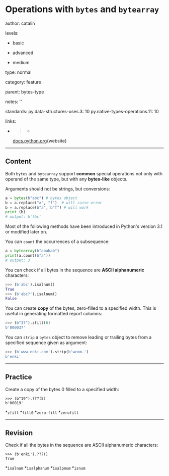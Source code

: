 # Operations with `bytes` and `bytearray`
author: catalin

levels:

  - basic

  - advanced

  - medium

type: normal

category: feature

parent: bytes-type

notes: ''

standards:
  py.data-structures-uses.3: 10
  py.native-types-operations.11: 10

links:

  - >-
    [docs.python.org](https://docs.python.org/3.5/library/stdtypes.html#bytes-and-bytearray-operations){website}

---
## Content

Both `bytes` and `bytearray` support **common** special operations not only with operand of the same type, but with any **bytes-like** objects.

Arguments should not be strings, but conversions:
```python
a = bytes(b"abc") # bytes object
b = a.replace("a", "f")  # will raise error
b = a.replace(b"a", b"f") # will work
print (b)
# output: b'fbc'
```

Most of the following methods have been introduced in Python's version 3.1 or modified later on.

You can `count` the occurrences of a subsequence:
```python
a = bytearray(b"ababab")
print(a.count(b"a"))
# output: 3
```

You can check if all bytes in the sequence are **ASCII alphanumeric** characters:
```python
>>> (b'abc').isalnum()
True
>>> (b'abc?').isalnum()
False
```
You can create **copy** of the bytes, zero-filled to a specified width. This is useful in generating formatted report columns:
```python
>>> (b"37").zfill(6)
b'000037'
```
You can `strip` a `bytes` object to remove leading or trailing bytes from a specified sequence given as argument:
```python
>>> (b'www.enki.com').strip(b'wcom.')
b'enki'
```

---
## Practice

Create a copy of the bytes 0 filled to a specified width:

```
>>> (b"19").???(5)
b'00019'
```

*`zfill`
*`fill0`
*`zero-fill`
*`zerofill`

---
## Revision

Check if all the bytes in the sequence are ASCII alphanumeric characters:

```
>>> (b'enki').???()
True
```

*`isalnum`
*`isalphanum`
*`isalpnum`
*`isnum`
